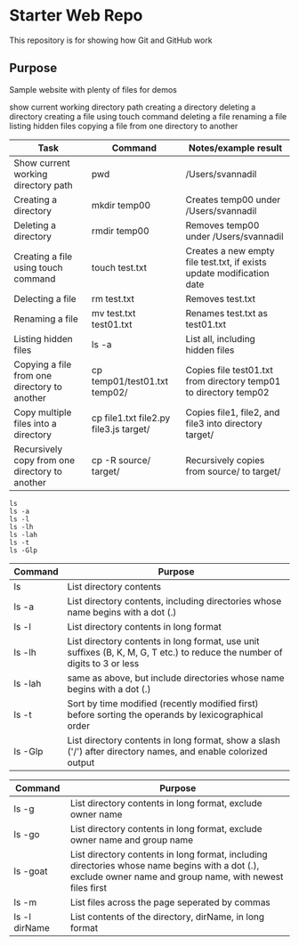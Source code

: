 # Starter Web Repo

This repository is for showing how Git and GitHub work

## Purpose

Sample website with plenty of files for demos

show current working directory path
creating a directory
deleting a directory
creating a file using touch command
deleting a file
renaming a file
listing hidden files
copying a file from one directory to another

Task | Command | Notes/example result
-----|---------|-------
Show current working directory path | pwd | /Users/svannadil
Creating a directory | mkdir temp00 | Creates temp00 under /Users/svannadil
Deleting a directory | rmdir temp00 | Removes temp00 under /Users/svannadil
Creating a file using touch command | touch test.txt | Creates a new empty file test.txt, if exists update modification date
Delecting a file | rm test.txt | Removes test.txt
Renaming a file | mv test.txt test01.txt | Renames test.txt as test01.txt
Listing hidden files | ls -a | List all, including hidden files
Copying a file from one directory to another | cp temp01/test01.txt temp02/ | Copies file test01.txt from directory temp01 to directory temp02
Copy multiple files into a directory | cp file1.txt file2.py file3.js target/ | Copies file1, file2, and file3 into directory target/
Recursively copy from one directory to another | cp -R source/ target/ | Recursively copies from source/ to target/ 

`ls`  
`ls -a`  
`ls -l`  
`ls -lh`  
`ls -lah`  
`ls -t`  
`ls -Glp`  

Command | Purpose
-----|---------
ls | List directory contents
ls -a | List directory contents, including directories whose name begins with a dot (.)
ls -l | List directory contents in long format
ls -lh | List directory contents in long format, use unit suffixes (B, K, M, G, T etc.) to reduce the number of digits to 3 or less
ls -lah | same as above, but include directories whose name begins with a dot (.)
ls -t | Sort by time modified (recently modified first) before sorting the operands by lexicographical order
ls -Glp | List directory contents in long format, show a slash ('/') after directory names, and enable colorized output

**Command** | Purpose
-----|---------
ls -g | List directory contents in long format, exclude owner name
ls -go | List directory contents in long format, exclude owner name and group name
ls -goat | List directory contents in long format, including directories whose name begins with a dot (.), exclude owner name and group name, with newest files first
ls -m | List files across the page seperated by commas
ls -l dirName | List contents of the directory, dirName, in long format
